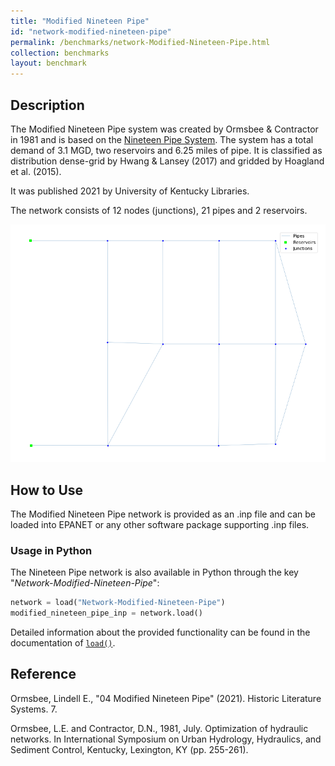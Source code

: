 ```yaml
---
title: "Modified Nineteen Pipe"
id: "network-modified-nineteen-pipe"
permalink: /benchmarks/network-Modified-Nineteen-Pipe.html
collection: benchmarks
layout: benchmark
---
```



## Description

The Modified Nineteen Pipe system was created by Ormsbee & Contractor in 1981 and is based on the [Nineteen Pipe System](network-Nineteen-Pipe.md).
The system has a total demand of 3.1 MGD, two reservoirs and 6.25 miles of pipe. It is classified as distribution
dense-grid by Hwang & Lansey (2017) and gridded by Hoagland et al. (2015).

It was published 2021 by University of Kentucky Libraries.

The network consists of 12 nodes (junctions), 21 pipes and 2 reservoirs.

<img src="../static/benchmarks/network-modified-nineteen-pipe/modified_nineteen_pipe_plot.png"/>

## How to Use

The Modified Nineteen Pipe network is provided as an .inp file and can be loaded into EPANET or any other software package
supporting .inp files.

### Usage in Python

The Nineteen Pipe network is also available in Python through the key "*Network-Modified-Nineteen-Pipe*":
```python
network = load("Network-Modified-Nineteen-Pipe")
modified_nineteen_pipe_inp = network.load()
```

Detailed information about the provided functionality can be found in the documentation of
[`load()`](https://water-benchmark-hub.readthedocs.io/en/stable/water_benchmark_hub.networks.html#water_benchmark_hub.networks.networks.ModifiedNineteenPipe.load).


## Reference

Ormsbee, Lindell E., "04 Modified Nineteen Pipe" (2021). Historic Literature Systems. 7.
[<i class="bi bi-link"></i>](https://uknowledge.uky.edu/wdst_systems/7)

Ormsbee, L.E. and Contractor, D.N., 1981, July. Optimization of hydraulic networks. In International Symposium on Urban
Hydrology, Hydraulics, and Sediment Control, Kentucky, Lexington, KY (pp. 255-261).

